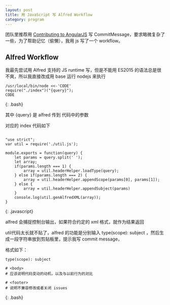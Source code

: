 ```yaml
---
layout: post
title: 用 JavaScript 写 Alfred Workflow
category: program
---
```


团队里推荐用 [Contributing to AngularJS](https://github.com/angular/angular.js/blob/master/CONTRIBUTING.md) 写 CommitMessage，要求略微复杂了一些，为了帮助记忆（偷懒），我用 js 写了一个 workflow。

## Alfred Workflow

我最先尝试用 Alfred 支持的 JS runtime 写，但是不能用 ES2015 的语法总是很不爽，所以我直接改成用 base 运行 nodejs 来执行

~~~
/usr/local/bin/node <<-'CODE'
require("./index")("{query}");
CODE
~~~
{: .bash}

其中 {query} 是 alfred 传到 代码中的参数

对应的 index 代码如下

~~~

"use strict";
var util = require('./util.js');

module.exports = function(query) {
	let params = query.split(' ');
	let array;
	if(params.length === 1) {
		array = util.headerHelper.loadType(query);
	} else if(params.length === 2) {
		array = util.headerHelper.appendScope(params[0], params[1]);
	} else {
		array = util.headerHelper.appendSubject(params)
	}
	console.log(util.genAlfredXML(array));
}
~~~
{: .javascript}

alfred 会捕捉控制台输出，如果符合约定的 xml 格式，就作为结果返回

util代码太长就不贴了，alfred 的功能是分别输入 type(scope): subject ，然后生成一段字符串放到剪贴板里，提示我写 commit message，

格式如下：

~~~
type(scope): subject

# <body>
# 应该说明代码变动的动机，以及与以前行为的对比

# <footer>
# 说明不兼容修改或者关闭 issues
~~~
{: .bash}